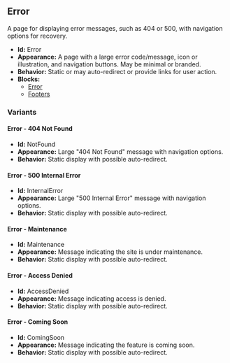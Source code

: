 ## Error
A page for displaying error messages, such as 404 or 500, with navigation options for recovery.
- **Id:** Error
- **Appearance:** A page with a large error code/message, icon or illustration, and navigation buttons. May be minimal or branded.
- **Behavior:** Static or may auto-redirect or provide links for user action.
- **Blocks:**
  - [Error](../blocks/Error.md)
  - [Footers](../blocks/Footers.md)
### Variants
#### Error - **404 Not Found**
- **Id:** NotFound
- **Appearance:** Large "404 Not Found" message with navigation options.
- **Behavior:** Static display with possible auto-redirect.
#### Error - **500 Internal Error**
- **Id:** InternalError
- **Appearance:** Large "500 Internal Error" message with navigation options.
- **Behavior:** Static display with possible auto-redirect.
#### Error - **Maintenance**
- **Id:** Maintenance
- **Appearance:** Message indicating the site is under maintenance.
- **Behavior:** Static display with possible auto-redirect.
#### Error - **Access Denied**
- **Id:** AccessDenied
- **Appearance:** Message indicating access is denied.
- **Behavior:** Static display with possible auto-redirect.
#### Error - **Coming Soon**
- **Id:** ComingSoon
- **Appearance:** Message indicating the feature is coming soon.
- **Behavior:** Static display with possible auto-redirect.
